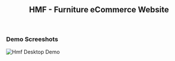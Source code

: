 <div align="center">
  <br />
  <br />

  <h2 align="center">HMF - Furniture eCommerce Website</h2>

</div>

<br />

### Demo Screeshots

![Hmf Desktop Demo](./readme-images/desktop.png "Desktop Demo")
